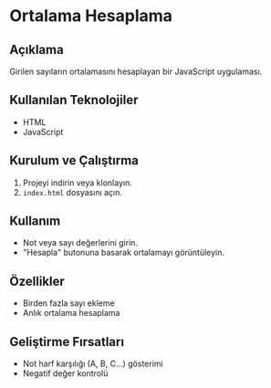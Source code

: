 # Ortalama Hesaplama

## Açıklama  
Girilen sayıların ortalamasını hesaplayan bir JavaScript uygulaması.

## Kullanılan Teknolojiler  
- HTML  
- JavaScript

## Kurulum ve Çalıştırma  
1. Projeyi indirin veya klonlayın.  
2. `index.html` dosyasını açın.

## Kullanım  
- Not veya sayı değerlerini girin.  
- "Hesapla" butonuna basarak ortalamayı görüntüleyin.

## Özellikler  
- Birden fazla sayı ekleme  
- Anlık ortalama hesaplama

## Geliştirme Fırsatları  
- Not harf karşılığı (A, B, C...) gösterimi  
- Negatif değer kontrolü
